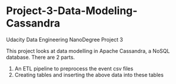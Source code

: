 # Project-3-Data-Modeling-Cassandra
Udacity Data Engineering NanoDegree Project 3

This project looks at data modelling in Apache Cassandra, a NoSQL database. There are 2 parts.

1. An ETL pipeline to preprocess the event csv files
2. Creating tables and inserting the above data into these tables
